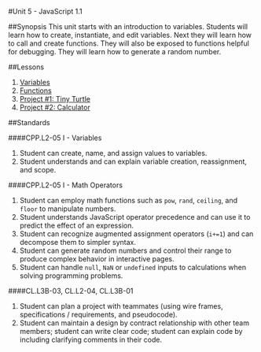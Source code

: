 #Unit 5 - JavaScript 1.1

##Synopsis
This unit starts with an introduction to variables. Students will learn how to create, instantiate, and edit variables. Next they will learn how to call and create functions. They will also be exposed to functions helpful for debugging. They will learn how to generate a random number. 

##Lessons

1. [Variables](sessions/1-variable)
2. [Functions](sessions/2-function)
3. [Project #1: Tiny Turtle](sessions/3-project-tinyturtle)
4. [Project #2: Calculator](sessions/4-project-calculator)

##Standards

####CPP.L2-05 I - Variables
1. Student	can	create,	name,	and	assign	values	to	variables.
2. Student	understands	and	can	explain	variable	creation,	reassignment,	and	scope.

####CPP.L2-05 I - Math Operators
1.	Student	can	employ	math	functions	such	as	``pow``,	``rand``,	``ceiling``,	and	``floor``	to	manipulate	numbers.
2.	Student	understands	JavaScript	operator	precedence	and	can	use	it	to	predict	the	effect	of	an	expression.	
3.	Student	can	recognize	augmented	assignment	operators	(``i+=1``)	and	can	decompose	them	to	simpler	syntax.	
4.	Student	can	generate	random	numbers	and	control	their	range	to	produce	complex	behavior	in	interactive	pages.	
5.	Student	can	handle	``null``,	``NaN``	or	``undefined``	inputs	to	calculations	when	solving	programming	problems.
 
####CL.L3B-03, CL.L2-04, CL.L3B-01
1.	Student	can	plan	a	project	with	teammates	(using	wire	frames,	specifications	/ requirements,	and	pseudocode).
2.	Student	can	maintain	a	design	by	contract	relationship	with	other	team	members;	student	can	write	clear	code;	student	can	explain	code	by	including	clarifying	comments	in	their	code.


